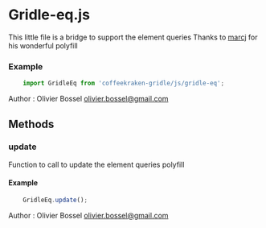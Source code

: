 # Gridle-eq.js

This little file is a bridge to support the element queries
Thanks to [marcj](https://github.com/marcj/css-element-queries) for his wonderful polyfill


### Example
```js
	import GridleEq from 'coffeekraken-gridle/js/gridle-eq';
```
Author : Olivier Bossel <olivier.bossel@gmail.com>







## Methods


### update

Function to call to update the element queries polyfill

#### Example
```js
	GridleEq.update();
```
Author : Olivier Bossel <olivier.bossel@gmail.com>